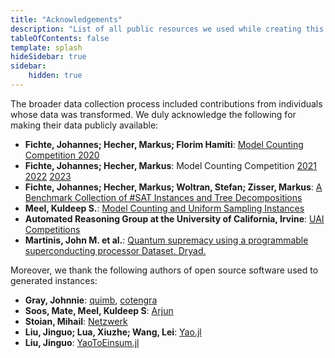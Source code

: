 ```yaml
---
title: "Acknowledgements"
description: "List of all public resources we used while creating this dataset"
tableOfContents: false
template: splash
hideSidebar: true
sidebar:
    hidden: true
---
```


The broader data collection process included contributions from individuals whose data was transformed. We duly acknowledge the following for making their data publicly available:

- **Fichte, Johannes; Hecher, Markus; Florim Hamiti**: [Model Counting Competition 2020](https://zenodo.org/records/10031810)
- **Fichte, Johannes; Hecher, Markus**: Model Counting Competition [2021](https://zenodo.org/records/10006441) [2022](https://zenodo.org/records/10014715) [2023](https://zenodo.org/records/10012822)
- **Fichte, Johannes; Hecher, Markus; Woltran, Stefan; Zisser, Markus**: [A Benchmark Collection of #SAT Instances and Tree Decompositions](https://zenodo.org/records/1299752)
- **Meel, Kuldeep S.**: [Model Counting and Uniform Sampling Instances](https://zenodo.org/records/3793090)
- **Automated Reasoning Group at the University of California, Irvine**: [UAI Competitions](https://github.com/dechterlab/uai-competitions)
- **Martinis, John M. et al.**: [Quantum supremacy using a programmable superconducting processor Dataset. Dryad.](https://datadryad.org/stash/dataset/doi:10.5061/dryad.k6t1rj8)

Moreover, we thank the following authors of open source software used to generated instances:

- **Gray, Johnnie**: [quimb](https://quimb.readthedocs.io/en/latest/index.html), [cotengra](https://cotengra.readthedocs.io/en/latest/)
- **Soos, Mate, Meel, Kuldeep S**: [Arjun](https://github.com/meelgroup/arjun)
- **Stoian, Mihail**: [Netzwerk](https://github.com/stoianmihail/Netzwerk)
- **Liu, Jinguo; Lua, Xiuzhe; Wang, Lei**: [Yao.jl](https://github.com/QuantumBFS/Yao.jl)
- **Liu, Jinguo**: [YaoToEinsum.jl](https://github.com/QuantumBFS/YaoToEinsum.jl)


